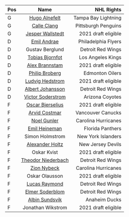 | Pos | Name | NHL Rights |
| :-- | :--: | ---------: |
| G | [Hugo Alnefelt](https://www.eliteprospects.com/player/346977/hugo-alnefelt) | Tampa Bay Lightning |
| G | [Calle Clang](https://www.eliteprospects.com/player/387511/calle-clang) | Pittsburgh Penguins |
| G | [Jesper Wallstedt](https://www.eliteprospects.com/player/394724/jesper-wallstedt) | 2021 draft eligible |
| D | [Emil Andrae](https://www.eliteprospects.com/player/394716/emil-andrae) | Philadelphia Flyers |
| D | Gustav Berglund | Detroit Red Wings |
| D | [Tobias Bjornfot](https://www.eliteprospects.com/player/344751/tobias-bjornfot) | Los Angeles Kings |
| D | [Alex Brannstam](https://www.eliteprospects.com/player/344798/alex-brannstam) | 2021 draft eligible |
| D | [Philip Broberg](https://www.eliteprospects.com/player/349467/philip-broberg) | Edmonton Oilers |
| D | [Ludvig Hedstrom](https://www.eliteprospects.com/player/344853/ludvig-hedstrom) | 2021 draft eligible |
| D | [Albert Johansson](https://www.eliteprospects.com/player/349991/albert-johansson) | Detroit Red Wings |
| D | [Victor Soderstrom](https://www.eliteprospects.com/player/344555/victor-soderstrom) | Arizona Coyotes |
| F | [Oscar Bjerselius](https://www.eliteprospects.com/player/343066/oscar-bjerselius) | 2021 draft eligible |
| F | [Arvid Costmar](https://www.eliteprospects.com/player/348012/arvid-costmar) | Vancouver Canucks |
| F | [Noel Gunler](https://www.eliteprospects.com/player/393444/noel-gunler) | Carolina Hurricanes |
| F | [Emil Heineman](https://www.eliteprospects.com/player/381844/emil-heineman) | Florida Panthers |
| F | Simon Holmstrom | New York Islanders |
| F | [Alexander Holtz](https://www.eliteprospects.com/player/344808/alexander-holtz) | New Jersey Devils |
| F | Oskar Kvist | 2021 draft eligible |
| F | [Theodor Niederbach](https://www.eliteprospects.com/player/394717/theodor-niederbach) | Detroit Red Wings |
| F | [Zion Nybeck](https://www.eliteprospects.com/player/470015/zion-nybeck) | Carolina Hurricanes |
| F | Oskar Olausson | 2021 draft eligible |
| F | [Lucas Raymond](https://www.eliteprospects.com/player/350702/lucas-raymond) | Detroit Red Wings |
| F | [Elmer Soderblom](https://www.eliteprospects.com/player/350706/elmer-soderblom) | Detroit Red Wings |
| F | [Albin Sundsvik](https://www.eliteprospects.com/player/344692/albin-sundsvik) | Anaheim Ducks |
| F | Jonathan Wikstrom | 2021 draft eligible |
